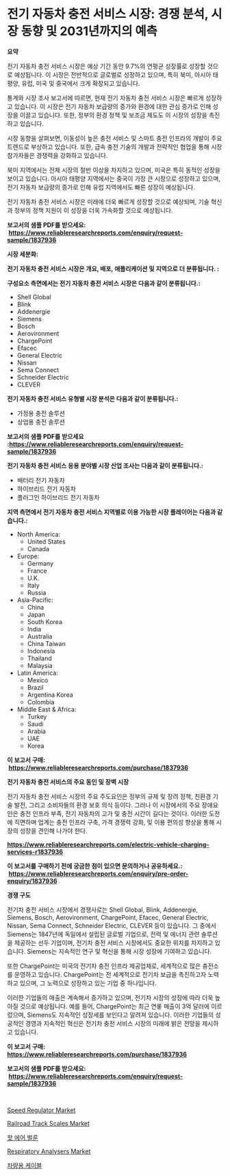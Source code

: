 <p><h1>전기 자동차 충전 서비스 시장: 경쟁 분석, 시장 동향 및 2031년까지의 예측</h1></p><p><strong>요약</strong></p>
<p><p>전기 자동차 충전 서비스 시장은 예상 기간 동안 9.7%의 연평균 성장률로 성장할 것으로 예상됩니다. 이 시장은 전반적으로 글로벌로 성장하고 있으며, 특히 북미, 아시아 태평양, 유럽, 미국 및 중국에서 크게 확장되고 있습니다.</p><p>통계와 시장 조사 보고서에 따르면, 현재 전기 자동차 충전 서비스 시장은 빠르게 성장하고 있습니다. 이 시장은 전기 자동차 보급량의 증가와 환경에 대한 관심 증가로 인해 성장을 이끌고 있습니다. 또한, 정부의 환경 정책 및 보조금 제도도 이 시장의 성장을 촉진하고 있습니다.</p><p>시장 동향을 살펴보면, 이동성이 높은 충전 서비스 및 스마트 충전 인프라의 개발이 주요 트렌드로 부상하고 있습니다. 또한, 급속 충전 기술의 개발과 전략적인 협업을 통해 시장 참가자들은 경쟁력을 강화하고 있습니다.</p><p>북미 지역에서는 전체 시장의 절반 이상을 차지하고 있으며, 미국은 특히 동적인 성장을 보이고 있습니다. 아시아 태평양 지역에서는 중국이 가장 큰 시장으로 성장하고 있으며, 전기 자동차 보급량의 증가로 인해 유럽 지역에서도 빠른 성장이 예상됩니다.</p><p>전기 자동차 충전 서비스 시장은 미래에 더욱 빠르게 성장할 것으로 예상되며, 기술 혁신과 정부의 정책 지원이 이 성장을 더욱 가속화할 것으로 예상됩니다.</p></p>
<p><strong>보고서의 샘플 PDF를 받으세요: &nbsp;<a href="https://www.reliableresearchreports.com/enquiry/request-sample/1837936">https://www.reliableresearchreports.com/enquiry/request-sample/1837936</a></strong></p>
<p><strong>시장 세분화:</strong></p>
<p><strong> 전기 자동차 충전 서비스 시장은 개요, 배포, 애플리케이션 및 지역으로 더 분류됩니다. :</strong></p>
<p><strong>구성요소 측면에서는 전기 자동차 충전 서비스 시장은 다음과 같이 분류됩니다.:</strong></p>
<p><ul><li>Shell Global</li><li>Blink</li><li>Addenergie</li><li>Siemens</li><li>Bosch</li><li>Aerovironment</li><li>ChargePoint</li><li>Efacec</li><li>General Electric</li><li>Nissan</li><li>Sema Connect</li><li>Schneider Electric</li><li>CLEVER</li></ul></p>
<p><strong> 전기 자동차 충전 서비스 유형별 시장 분석은 다음과 같이 분류됩니다.:</strong></p>
<p><ul><li>가정용 충전 솔루션</li><li>상업용 충전 솔루션</li></ul></p>
<p><strong>보고서의 샘플 PDF를 받으세요 :<a href="https://www.reliableresearchreports.com/enquiry/request-sample/1837936">https://www.reliableresearchreports.com/enquiry/request-sample/1837936</a></strong></p>
<p><strong> 전기 자동차 충전 서비스 응용 분야별 시장 산업 조사는 다음과 같이 분류됩니다.:</strong></p>
<p><ul><li>배터리 전기 자동차</li><li>하이브리드 전기 자동차</li><li>플러그인 하이브리드 전기 자동차</li></ul></p>
<p><strong>지역 측면에서 전기 자동차 충전 서비스 지역별로 이용 가능한 시장 플레이어는 다음과 같습니다.:</strong></p>
<p><ul>
    <li>
        North America:
        <ul>
            <li>United States</li>
            <li>Canada</li>
        </ul>
    </li>
    <li>
        Europe:
        <ul>
            <li>Germany</li>
            <li>France</li>
            <li>U.K.</li>
            <li>Italy</li>
            <li>Russia</li>
        </ul>
    </li>
    <li>
        Asia-Pacific:
        <ul>
            <li>China</li>
            <li>Japan</li>
            <li>South Korea</li>
            <li>India</li>
            <li>Australia</li>
            <li>China Taiwan</li>
            <li>Indonesia</li>
            <li>Thailand</li>
            <li>Malaysia</li>
        </ul>
    </li>
    <li>
        Latin America:
        <ul>
            <li>Mexico</li>
            <li>Brazil</li>
            <li>Argentina Korea</li>
            <li>Colombia</li>
        </ul>
    </li>
    <li>
        Middle East & Africa:
        <ul>
            <li>Turkey</li>
            <li>Saudi</li>
            <li>Arabia</li>
            <li>UAE</li>
            <li>Korea</li>
        </ul>
    </li>
    </ul></p>
<p><strong>이 보고서 구매: &nbsp;<a href="https://www.reliableresearchreports.com/purchase/1837936">https://www.reliableresearchreports.com/purchase/1837936</a></strong></p>
<p><strong>전기 자동차 충전 서비스의 주요 동인 및 장벽 시장</strong></p>
<p><p>전기 자동차 충전 서비스 시장의 주요 주도요인은 정부의 규제 및 장려 정책, 친환경 기술 발전, 그리고 소비자들의 환경 보호 의식 등이다. 그러나 이 시장에서의 주요 장애요인은 충전 인프라 부족, 전기 자동차의 고가 및 충전 시간이 길다는 것이다. 이러한 도전에 직면하며 업계는 충전 인프라 구축, 가격 경쟁력 강화, 및 이용 편의성 향상을 통해 시장의 성장을 견인해 나가야 한다.</p></p>
<p><strong><a href="https://www.reliableresearchreports.com/electric-vehicle-charging-services-r1837936">https://www.reliableresearchreports.com/electric-vehicle-charging-services-r1837936</a></strong></p>
<p><strong>이 보고서를 구매하기 전에 궁금한 점이 있으면 문의하거나 공유하세요.: &nbsp;<a href="https://www.reliableresearchreports.com/enquiry/pre-order-enquiry/1837936">https://www.reliableresearchreports.com/enquiry/pre-order-enquiry/1837936</a></strong></p>
<p><strong>경쟁 구도</strong></p>
<p><p>전기차 충전 서비스 시장에서 경쟁사로는 Shell Global, Blink, Addenergie, Siemens, Bosch, Aerovironment, ChargePoint, Efacec, General Electric, Nissan, Sema Connect, Schneider Electric, CLEVER 등이 있습니다. 그 중에서 Siemens는 1847년에 독일에서 설립된 글로벌 기업으로, 전력 및 에너지 관련 솔루션을 제공하는 선두 기업이며, 전기차 충전 서비스 시장에서도 중요한 위치를 차지하고 있습니다. Siemens는 지속적인 연구 및 혁신을 통해 시장 성장에 기여하고 있습니다.</p><p>또한 ChargePoint는 미국의 전기차 충전 인프라 제공업체로, 세계적으로 많은 충전소를 운영하고 있습니다. ChargePoint는 전 세계적으로 전기차 보급을 촉진하고자 노력하고 있으며, 그 노력으로 성장하고 있는 기업 중 하나입니다.</p><p>이러한 기업들의 매출은 계속해서 증가하고 있으며, 전기차 시장의 성장에 따라 더욱 높아질 것으로 예상됩니다. 예를 들어, ChargePoint는 최근 연롷 매출이 3억 달러에 이르렀으며, Siemens도 지속적인 성장세를 보인다고 알려져 있습니다. 이러한 기업들의 성공적인 경영과 지속적인 혁신은 전기차 충전 서비스 시장의 미래에 밝은 전망을 제시하고 있습니다.</p></p>
<p><strong>이 보고서 구매: &nbsp; <a href="https://www.reliableresearchreports.com/purchase/1837936">https://www.reliableresearchreports.com/purchase/1837936</a></strong></p>
<p><strong>보고서의 샘플 PDF를 받으세요: &nbsp;<a href="https://www.reliableresearchreports.com/enquiry/request-sample/1837936">https://www.reliableresearchreports.com/enquiry/request-sample/1837936</a></strong><strong></strong></p>
<p>&nbsp;</p>
<p><p><a href="https://automatic-knee-4c7.notion.site/Speed-Regulator-Market-Report-Reveals-the-Latest-Trends-And-Growth-Opportunities-of-this-Market-66ee428c9c5a42afaf3ca7329d426c9f">Speed Regulator Market</a></p><p><a href="https://issuu.com/reportprime-2/docs/railroad-track-scales-market-size-2030.pptx">Railroad Track Scales Market</a></p><p><a href="https://github.com/BrettWeberrt8767765/Market-Research-Report-List-1/blob/main/695520021220.md">핫 에어 벌룬</a></p><p><a href="https://github.com/jerrycopelandthomaswsqd8q/Market-Research-Report-List-2/blob/main/respiratory-analysers-market.md">Respiratory Analysers Market</a></p><p><a href="https://github.com/nuekbpymrrz5/Market-Research-Report-List-1/blob/main/125528521219.md">차량용 케이블</a></p></p>